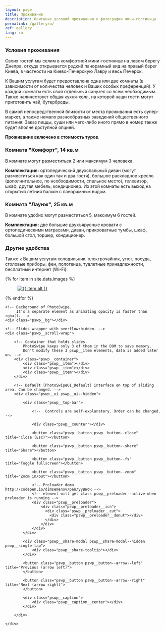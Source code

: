 ```yaml
---
layout: page
title: Проживание
description: Описание условий проживания и фотографии мини-гостиницы
permalink: /galleryru/
ref: gallery
lang: ru
---
```


<h3><a id="designer-templates" class="anchor" href="#designer-templates" aria-hidden="true"><span class="octicon octicon-link"></span></a>Условия проживания</h3>

<p>Своих гостей мы селим в комфортной мини-гостинице на левом берегу Днепра, откуда открывается редкий панорамный вид на правый берег Киева, в частности на Киево-Печерскую Лавру и весь Печерск.</p>

<p>К Вашим услугам будет предоставлена одна или две комнаты (в зависимости от количества человек и Ваших особых преференций). У каждой комнаты есть свой отдельный санузел со всем необходимым. Также наличествует общая кухня-холл, на которой наши гости могут приготовить чай, бутерброды.</p>

<p>В самой непосредственной близости от места проживания есть супер-маркет, а также немало разнообразных заведений общественного питания. Заказ пиццы, суши или чего-либо иного прямо в номер также будет вполне доступной опцией.</p>

<p><b>Проживание включено в стоимость туров.</b></p>

<h3><a id="designer-templates" class="anchor" href="#designer-templates" aria-hidden="true"><span class="octicon octicon-link"></span></a>Комната "Комфорт", 14 кв.м</h3>

<p>В комнате могут разместиться 2 или максимум 3 человека.</p>
<p><b>Комплектация:</b> ортопедический двухспальный диван (могут разместиться как один так и два гостя), большое раскладное кресло (дополнительное, по необходимости, спальное место), телевизор, шкаф, другая мебель, кондиционер. Из этой комнаты есть выход на открытый летний балкон с панорамным видом.</p>

<h3><a id="designer-templates" class="anchor" href="#designer-templates" aria-hidden="true"><span class="octicon octicon-link"></span></a>Комната "Лаунж", 25 кв.м</h3>

В комнате удобно могут разместиться 5, максимум 6 гостей.

<p><b>Комплектация:</b> две большие двухъярусные кровати с ортопедическими матрасами, диван, прикроватные тумбы, шкаф, большой стол, торшер, кондиционер.</p>

<h3><a id="designer-templates" class="anchor" href="#designer-templates" aria-hidden="true"><span class="octicon octicon-link"></span></a>Другие удобства</h3>

<p>Также к Вашим услугам холодильник, электрочайник, утюг, посуда, столовые приборы, фен, полотенца, туалетные принадлежности, бесплатный интернет (Wi-Fi).</p>

<div class="gallery">
  {% for item in site.data.images %}
    <div class="gallery-item" itemscope itemtype="http://schema.org/ImageGallery">
	  <figure itemprop="associatedMedia" itemscope itemtype="http://schema.org/ImageObject" data-index="{{ item.index }}">
    	  <a href="{{ item.src | prepend: "/img/" | prepend: site.baseurl }}" itemprop="contentUrl" data-size="{{ item.width }}x{{ item.height }}" title="{{ item.title }}">
        	  <img src="{{ item.thumb | prepend: "/img/" | prepend: site.baseurl }}" alt="{{ item.alt }}" class="gallery-image" itemprop="thumbnail"/>
      	  </a>
	  </figure>
    </div>
  {% endfor %}
</div>

<!-- Root element of PhotoSwipe. Must have class pswp. -->
<div class="pswp" tabindex="-1" role="dialog" aria-hidden="true">

    <!-- Background of PhotoSwipe. 
         It's a separate element as animating opacity is faster than rgba(). -->
    <div class="pswp__bg"></div>

    <!-- Slides wrapper with overflow:hidden. -->
    <div class="pswp__scroll-wrap">

        <!-- Container that holds slides. 
            PhotoSwipe keeps only 3 of them in the DOM to save memory.
            Don't modify these 3 pswp__item elements, data is added later on. -->
        <div class="pswp__container">
            <div class="pswp__item"></div>
            <div class="pswp__item"></div>
            <div class="pswp__item"></div>
        </div>

        <!-- Default (PhotoSwipeUI_Default) interface on top of sliding area. Can be changed. -->
        <div class="pswp__ui pswp__ui--hidden">

            <div class="pswp__top-bar">

                <!--  Controls are self-explanatory. Order can be changed. -->

                <div class="pswp__counter"></div>

                <button class="pswp__button pswp__button--close" title="Close (Esc)"></button>

                <button class="pswp__button pswp__button--share" title="Share"></button>

                <button class="pswp__button pswp__button--fs" title="Toggle fullscreen"></button>

                <button class="pswp__button pswp__button--zoom" title="Zoom in/out"></button>

                <!-- Preloader demo http://codepen.io/dimsemenov/pen/yyBWoR -->
                <!-- element will get class pswp__preloader--active when preloader is running -->
                <div class="pswp__preloader">
                    <div class="pswp__preloader__icn">
                      <div class="pswp__preloader__cut">
                        <div class="pswp__preloader__donut"></div>
                      </div>
                    </div>
                </div>
            </div>

            <div class="pswp__share-modal pswp__share-modal--hidden pswp__single-tap">
                <div class="pswp__share-tooltip"></div> 
            </div>

            <button class="pswp__button pswp__button--arrow--left" title="Previous (arrow left)">
            </button>

            <button class="pswp__button pswp__button--arrow--right" title="Next (arrow right)">
            </button>

            <div class="pswp__caption">
                <div class="pswp__caption__center"></div>
            </div>

        </div>

    </div>

</div>
